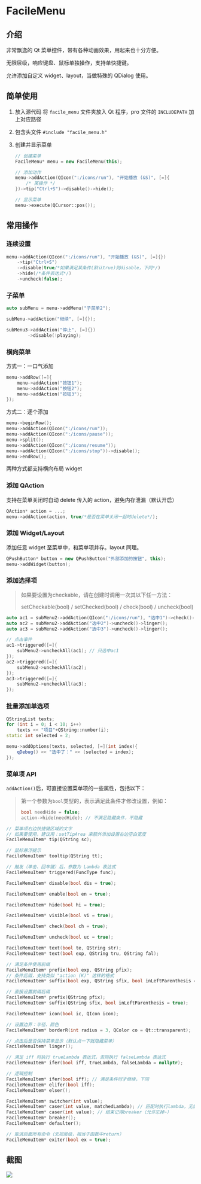 FacileMenu
====

## 介绍

非常飘逸的 Qt 菜单控件，带有各种动画效果，用起来也十分方便。

无限层级，响应键盘、鼠标单独操作，支持单快捷键。

允许添加自定义 widget、layout，当做特殊的 QDialog 使用。



## 简单使用

1. 放入源代码
   将 `facile_menu` 文件夹放入 Qt 程序，pro 文件的 `INCLUDEPATH` 加上对应路径

2. 包含头文件
   `#include "facile_menu.h"`

3. 创建并显示菜单

   ```C++
   // 创建菜单
   FacileMenu* menu = new FacileMenu(this);
   
   // 添加动作
   menu->addAction(QIcon(":/icons/run"), "开始播放 (&S)", [=]{
       /* 某操作 */
   })->tip("Ctrl+S")->disable()->hide();
   
   // 显示菜单
   menu->execute(QCursor::pos());
   ```




## 常用操作

### 连续设置

```C++
menu->addAction(QIcon(":/icons/run"), "开始播放 (&S)", [=]{})
    ->tip("Ctrl+S")
    ->disable(true/*如果满足某条件(默认true)则disable，下同*/)
    ->hide(/*条件表达式*/)
    ->uncheck(false);
```



### 子菜单

```C++
auto subMenu = menu->addMenu("子菜单2");

subMenu->addAction("继续", [=]{});

subMenu3->addAction("停止", [=]{})
        ->disable(!playing);
```



### 横向菜单

方式一：一口气添加

```C++
menu->addRow([=]{
    menu->addAction("按钮1");
    menu->addAction("按钮2");
    menu->addAction("按钮3");
});
```

方式二：逐个添加

```C++
menu->beginRow();
menu->addAction(QIcon(":/icons/run"));
menu->addAction(QIcon(":/icons/pause"));
menu->split();
menu->addAction(QIcon(":/icons/resume"));
menu->addAction(QIcon(":/icons/stop"))->disable();
menu->endRow();
```

两种方式都支持横向布局 widget



### 添加 QAction

支持在菜单关闭时自动 delete 传入的 action，避免内存泄漏（默认开启）

```C++
QAction* action = ...;
menu->addAction(action, true/*是否在菜单关闭一起时delete*/);
```



### 添加 Widget/Layout

添加任意 widget 至菜单中，和菜单项并存。layout 同理。

```C++
QPushButton* button = new QPushButton("外部添加的按钮", this);
menu->addWidget(button);
```



### 添加选择项

> 如果要设置为checkable，请在创建时调用一次其以下任一方法：
>
> setCheckable(bool) / setChecked(bool) / check(bool) / uncheck(bool)

```C++
auto ac1 = subMenu2->addAction(QIcon(":/icons/run"), "选中1")->check()->linger();
auto ac2 = subMenu2->addAction("选中2")->uncheck()->linger();
auto ac3 = subMenu2->addAction("选中3")->uncheck()->linger();

// 点击事件
ac1->triggered([=]{
    subMenu2->uncheckAll(ac1); // 只选中ac1
});
ac2->triggered([=]{
    subMenu2->uncheckAll(ac2);
});
ac3->triggered([=]{
    subMenu2->uncheckAll(ac3);
});
```



### 批量添加单选项

```C++
QStringList texts;
for (int i = 0; i < 10; i++)
    texts << "项目"+QString::number(i);
static int selected = 2;

menu->addOptions(texts, selected, [=](int index){
    qDebug() << "选中了：" << (selected = index);
});
```



### 菜单项 API

`addAction()`后，可直接设置菜单项的一些属性，包括以下：

> 第一个参数为`bool`类型的，表示满足此条件才修改设置，例如：
>
> ```C++
> bool needHide = false;
> action->hide(needHide); // 不满足隐藏条件，不隐藏
> ```

```C++
// 菜单项右边快捷键区域的文字
// 如果要使用，建议用：setTipArea 来额外添加设置右边空白宽度
FacileMenuItem* tip(QString sc);

// 鼠标悬浮提示
FacileMenuItem* tooltip(QString tt);

// 触发（单击、回车键）后，参数为 Lambda 表达式
FacileMenuItem* triggered(FuncType func);

FacileMenuItem* disable(bool dis = true);

FacileMenuItem* enable(bool en = true);

FacileMenuItem* hide(bool hi = true);

FacileMenuItem* visible(bool vi = true);

FacileMenuItem* check(bool ch = true);

FacileMenuItem* uncheck(bool uc = true);

FacileMenuItem* text(bool te, QString str);
FacileMenuItem* text(bool exp, QString tru, QString fal);

// 满足条件使用前缀
FacileMenuItem* prefix(bool exp, QString pfix);
// 条件后缀，支持类似 "action (K)" 这样的格式
FacileMenuItem* suffix(bool exp, QString sfix, bool inLeftParenthesis = true);

// 直接设置前缀后缀
FacileMenuItem* prefix(QString pfix);
FacileMenuItem* suffix(QString sfix, bool inLeftParenthesis = true);

FacileMenuItem* icon(bool ic, QIcon icon);

// 设置边界：半径、颜色
FacileMenuItem* borderR(int radius = 3, QColor co = Qt::transparent);

// 点击后是否保持菜单显示（默认点一下就隐藏菜单）
FacileMenuItem* linger();

// 满足 iff 时执行 trueLambda 表达式，否则执行 falseLambda 表达式
FacileMenuItem* ifer(bool iff, trueLambda, falseLambda = nullptr);

// 逻辑控制
FacileMenuItem* ifer(bool iff); // 满足条件时才继续，下同
FacileMenuItem* elifer(bool iff);
FacileMenuItem* elser();

FacileMenuItem* switcher(int value);
FacileMenuItem* caser(int value, matchedLambda); // 匹配时执行lambda，无需break
FacileMenuItem* caser(int value); // 结束记得breaker（允许忘掉~）
FacileMenuItem* breaker();
FacileMenuItem* defaulter();

// 取消后面所有命令（无视层级，相当于函数中return）
FacileMenuItem* exiter(bool ex = true);
```





## 截图

![](picture.gif)
